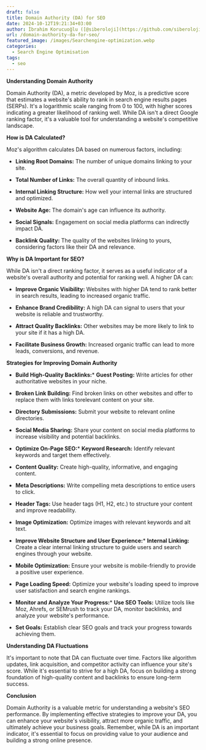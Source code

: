 ```yaml
---
draft: false
title: Domain Authority (DA) for SEO
date: 2024-10-12T19:21:34+03:00
author: İbrahim Korucuoğlu ([@siberoloji](https://github.com/siberoloji))
url: /domain-authority-da-for-seo/
featured_image: /images/Searchengine-optimization.webp
categories:
  - Search Engine Optimisation
tags:
  - seo
---
```



**Understanding Domain Authority**



Domain Authority (DA), a metric developed by Moz, is a predictive score that estimates a website's ability to rank in search engine results pages (SERPs). It's a logarithmic scale ranging from 0 to 100, with higher scores indicating a greater likelihood of ranking well. While DA isn't a direct Google ranking factor, it's a valuable tool for understanding a website's competitive landscape.



**How is DA Calculated?**



Moz's algorithm calculates DA based on numerous factors, including:


* **Linking Root Domains:** The number of unique domains linking to your site.

* **Total Number of Links:** The overall quantity of inbound links.

* **Internal Linking Structure:** How well your internal links are structured and optimized.

* **Website Age:** The domain's age can influence its authority.

* **Social Signals:** Engagement on social media platforms can indirectly impact DA.

* **Backlink Quality:** The quality of the websites linking to yours, considering factors like their DA and relevance.




**Why is DA Important for SEO?**



While DA isn't a direct ranking factor, it serves as a useful indicator of a website's overall authority and potential for ranking well. A higher DA can:


* **Improve Organic Visibility:** Websites with higher DA tend to rank better in search results, leading to increased organic traffic.

* **Enhance Brand Credibility:** A high DA can signal to users that your website is reliable and trustworthy.

* **Attract Quality Backlinks:** Other websites may be more likely to link to your site if it has a high DA.

* **Facilitate Business Growth:** Increased organic traffic can lead to more leads, conversions, and revenue.




**Strategies for Improving Domain Authority**


* **Build High-Quality Backlinks:*** **Guest Posting:** Write articles for other authoritative websites in your niche.

* **Broken Link Building:** Find broken links on other websites and offer to replace them with links torelevant content on your site.   

* **Directory Submissions:** Submit your website to relevant online directories.

* **Social Media Sharing:** Share your content on social media platforms to increase visibility and potential backlinks.



* **Optimize On-Page SEO:*** **Keyword Research:** Identify relevant keywords and target them effectively.

* **Content Quality:** Create high-quality, informative, and engaging content.

* **Meta Descriptions:** Write compelling meta descriptions to entice users to click.

* **Header Tags:** Use header tags (H1, H2, etc.) to structure your content and improve readability.

* **Image Optimization:** Optimize images with relevant keywords and alt text.



* **Improve Website Structure and User Experience:*** **Internal Linking:** Create a clear internal linking structure to guide users and search engines through your website.

* **Mobile Optimization:** Ensure your website is mobile-friendly to provide a positive user experience.

* **Page Loading Speed:** Optimize your website's loading speed to improve user satisfaction and search engine rankings.



* **Monitor and Analyze Your Progress:*** **Use SEO Tools:** Utilize tools like Moz, Ahrefs, or SEMrush to track your DA, monitor backlinks, and analyze your website's performance.

* **Set Goals:** Establish clear SEO goals and track your progress towards achieving them.






**Understanding DA Fluctuations**



It's important to note that DA can fluctuate over time. Factors like algorithm updates, link acquisition, and competitor activity can influence your site's score. While it's essential to strive for a high DA, focus on building a strong foundation of high-quality content and backlinks to ensure long-term success.



**Conclusion**



Domain Authority is a valuable metric for understanding a website's SEO performance. By implementing effective strategies to improve your DA, you can enhance your website's visibility, attract more organic traffic, and ultimately achieve your business goals. Remember, while DA is an important indicator, it's essential to focus on providing value to your audience and building a strong online presence.   
